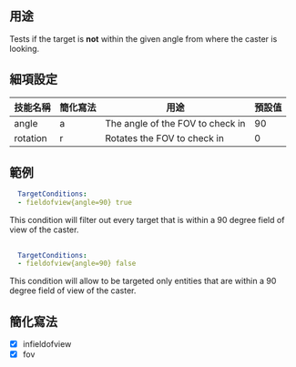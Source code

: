 ## 用途
Tests if the target is **not** within the given angle from where the caster is looking.


## 細項設定

| 技能名稱 | 簡化寫法| 用途 | 預設值 |
|-----------|-----------|----------------------------------------------------------------------|---------|
| angle | a | The angle of the FOV to check in| 90  |
| rotation  | r | Rotates the FOV to check in | 0   |


## 範例
```yaml
  TargetConditions:
  - fieldofview{angle=90} true
```
This condition will filter out every target that is within a 90 degree field of view of the caster.

##
```yaml
  TargetConditions:
  - fieldofview{angle=90} false
```
This condition will allow to be targeted only entities that are within a 90 degree field of view of the caster.


## 簡化寫法
- [x] infieldofview
- [x] fov